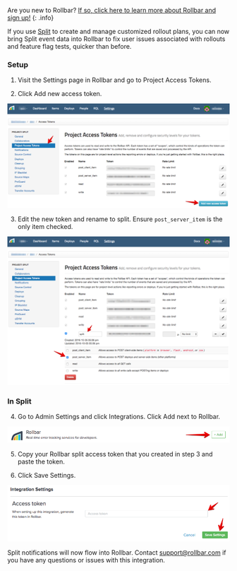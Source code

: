 
Are you new to Rollbar?
[If so, click here to learn more about Rollbar and sign up!](https://rollbar.com/signup/)
{: .info}

If you use [Split](http://www.split.io) to create and manage customized rollout plans, you can now bring Split event data into Rollbar to fix user issues associated with rollouts and feature flag tests, quicker than before. 

### Setup
1. Visit the Settings page in Rollbar and go to Project Access Tokens.

2. Click Add new access token.

![](../images/tools/split/split1.png)

3. Edit the new token and rename to split. Ensure `post_server_item` is the only item checked.

![](../images/tools/split/split2.png)

### In Split
4. Go to Admin Settings and click Integrations. Click Add next to Rollbar.

![](../images/tools/split/split3.png)

5. Copy your Rollbar split access token that you created in step 3 and paste the token.

6. Click Save Settings. 

![](../images/tools/split/split4.png)

Split notifications will now flow into Rollbar. Contact support@rollbar.com if you have any questions or issues with this integration.
